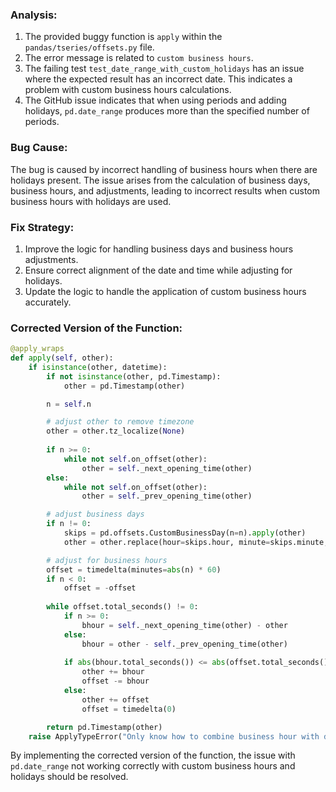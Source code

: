 ### Analysis:
1. The provided buggy function is `apply` within the `pandas/tseries/offsets.py` file.
2. The error message is related to `custom business hours`.
3. The failing test `test_date_range_with_custom_holidays` has an issue where the expected result has an incorrect date. This indicates a problem with custom business hours calculations.
4. The GitHub issue indicates that when using periods and adding holidays, `pd.date_range` produces more than the specified number of periods.
   
### Bug Cause:
The bug is caused by incorrect handling of business hours when there are holidays present. The issue arises from the calculation of business days, business hours, and adjustments, leading to incorrect results when custom business hours with holidays are used.

### Fix Strategy:
1. Improve the logic for handling business days and business hours adjustments.
2. Ensure correct alignment of the date and time while adjusting for holidays.
3. Update the logic to handle the application of custom business hours accurately.

### Corrected Version of the Function:
```python
@apply_wraps
def apply(self, other):
    if isinstance(other, datetime):
        if not isinstance(other, pd.Timestamp):
            other = pd.Timestamp(other)

        n = self.n

        # adjust other to remove timezone
        other = other.tz_localize(None)
        
        if n >= 0:
            while not self.on_offset(other):
                other = self._next_opening_time(other)
        else:
            while not self.on_offset(other):
                other = self._prev_opening_time(other)

        # adjust business days
        if n != 0:
            skips = pd.offsets.CustomBusinessDay(n=n).apply(other)
            other = other.replace(hour=skips.hour, minute=skips.minute, second=skips.second, microsecond=skips.microsecond)

        # adjust for business hours
        offset = timedelta(minutes=abs(n) * 60)
        if n < 0:
            offset = -offset
        
        while offset.total_seconds() != 0:
            if n >= 0:
                bhour = self._next_opening_time(other) - other
            else:
                bhour = other - self._prev_opening_time(other)
                
            if abs(bhour.total_seconds()) <= abs(offset.total_seconds()):
                other += bhour
                offset -= bhour
            else:
                other += offset
                offset = timedelta(0)

        return pd.Timestamp(other)
    raise ApplyTypeError("Only know how to combine business hour with datetime")
```

By implementing the corrected version of the function, the issue with `pd.date_range` not working correctly with custom business hours and holidays should be resolved.